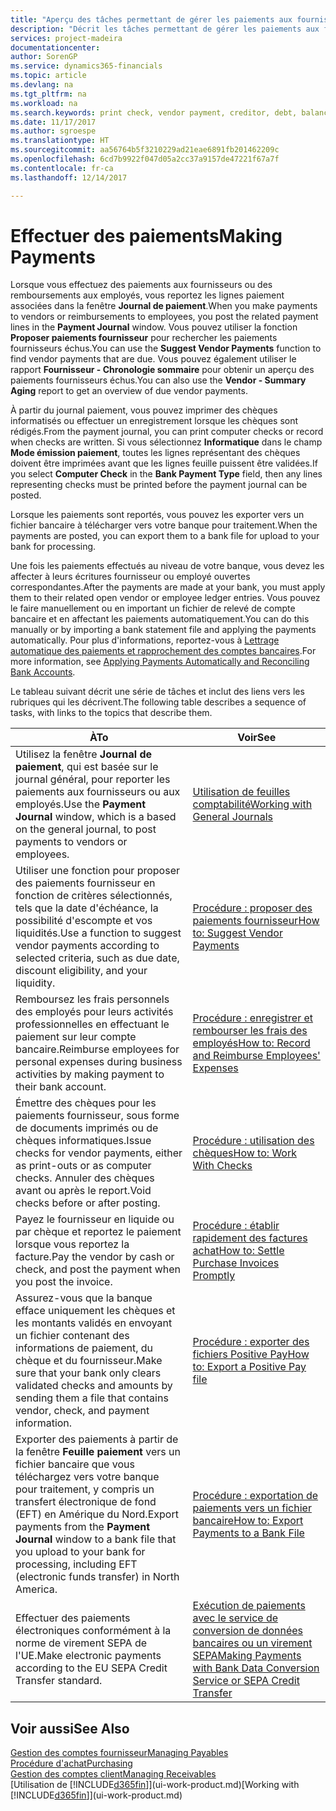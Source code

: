 ```yaml
---
title: "Aperçu des tâches permettant de gérer les paiements aux fournisseurs| Microsoft Docs"
description: "Décrit les tâches permettant de gérer les paiements aux fournisseurs ou aux créditeurs, y compris le report de lignes paiement et l'obtention d'un aperçu du solde échu."
services: project-madeira
documentationcenter: 
author: SorenGP
ms.service: dynamics365-financials
ms.topic: article
ms.devlang: na
ms.tgt_pltfrm: na
ms.workload: na
ms.search.keywords: print check, vendor payment, creditor, debt, balance due, AP
ms.date: 11/17/2017
ms.author: sgroespe
ms.translationtype: HT
ms.sourcegitcommit: aa56764b5f3210229ad21eae6891fb201462209c
ms.openlocfilehash: 6cd7b9922f047d05a2cc37a9157de47221f67a7f
ms.contentlocale: fr-ca
ms.lasthandoff: 12/14/2017

---
```

# <a name="making-payments"></a><span data-ttu-id="f6588-103">Effectuer des paiements</span><span class="sxs-lookup"><span data-stu-id="f6588-103">Making Payments</span></span>
<span data-ttu-id="f6588-104">Lorsque vous effectuez des paiements aux fournisseurs ou des remboursements aux employés, vous reportez les lignes paiement associées dans la fenêtre **Journal de paiement**.</span><span class="sxs-lookup"><span data-stu-id="f6588-104">When you make payments to vendors or reimbursements to employees, you post the related payment lines in the **Payment Journal** window.</span></span> <span data-ttu-id="f6588-105">Vous pouvez utiliser la fonction **Proposer paiements fournisseur** pour rechercher les paiements fournisseurs échus.</span><span class="sxs-lookup"><span data-stu-id="f6588-105">You can use the **Suggest Vendor Payments** function to find vendor payments that are due.</span></span> <span data-ttu-id="f6588-106">Vous pouvez également utiliser le rapport **Fournisseur - Chronologie sommaire** pour obtenir un aperçu des paiements fournisseurs échus.</span><span class="sxs-lookup"><span data-stu-id="f6588-106">You can also use the **Vendor - Summary Aging** report to get an overview of due vendor payments.</span></span>

<span data-ttu-id="f6588-107">À partir du journal paiement, vous pouvez imprimer des chèques informatisés ou effectuer un enregistrement lorsque les chèques sont rédigés.</span><span class="sxs-lookup"><span data-stu-id="f6588-107">From the payment journal, you can print computer checks or record when checks are written.</span></span> <span data-ttu-id="f6588-108">Si vous sélectionnez **Informatique** dans le champ **Mode émission paiement**, toutes les lignes représentant des chèques doivent être imprimées avant que les lignes feuille puissent être validées.</span><span class="sxs-lookup"><span data-stu-id="f6588-108">If you select **Computer Check** in the **Bank Payment Type** field, then any lines representing checks must be printed before the payment journal can be posted.</span></span>

<span data-ttu-id="f6588-109">Lorsque les paiements sont reportés, vous pouvez les exporter vers un fichier bancaire à télécharger vers votre banque pour traitement.</span><span class="sxs-lookup"><span data-stu-id="f6588-109">When the payments are posted, you can export them to a bank file for upload to your bank for processing.</span></span>

<span data-ttu-id="f6588-110">Une fois les paiements effectués au niveau de votre banque, vous devez les affecter à leurs écritures fournisseur ou employé ouvertes correspondantes.</span><span class="sxs-lookup"><span data-stu-id="f6588-110">After the payments are made at your bank, you must apply them to their related open vendor or employee ledger entries.</span></span> <span data-ttu-id="f6588-111">Vous pouvez le faire manuellement ou en important un fichier de relevé de compte bancaire et en affectant les paiements automatiquement.</span><span class="sxs-lookup"><span data-stu-id="f6588-111">You can do this manually or by importing a bank statement file and applying the payments automatically.</span></span> <span data-ttu-id="f6588-112">Pour plus d'informations, reportez-vous à [Lettrage automatique des paiements et rapprochement des comptes bancaires](receivables-apply-payments-auto-reconcile-bank-accounts.md).</span><span class="sxs-lookup"><span data-stu-id="f6588-112">For more information, see [Applying Payments Automatically and Reconciling Bank Accounts](receivables-apply-payments-auto-reconcile-bank-accounts.md).</span></span>

<span data-ttu-id="f6588-113">Le tableau suivant décrit une série de tâches et inclut des liens vers les rubriques qui les décrivent.</span><span class="sxs-lookup"><span data-stu-id="f6588-113">The following table describes a sequence of tasks, with links to the topics that describe them.</span></span>

| <span data-ttu-id="f6588-114">À</span><span class="sxs-lookup"><span data-stu-id="f6588-114">To</span></span> | <span data-ttu-id="f6588-115">Voir</span><span class="sxs-lookup"><span data-stu-id="f6588-115">See</span></span> |
| --- | --- |
|<span data-ttu-id="f6588-116">Utilisez la fenêtre **Journal de paiement**, qui est basée sur le journal général, pour reporter les paiements aux fournisseurs ou aux employés.</span><span class="sxs-lookup"><span data-stu-id="f6588-116">Use the **Payment Journal** window, which is a based on the general journal, to post payments to vendors or employees.</span></span>|[<span data-ttu-id="f6588-117">Utilisation de feuilles comptabilité</span><span class="sxs-lookup"><span data-stu-id="f6588-117">Working with General Journals</span></span>](ui-work-general-journals.md)|
| <span data-ttu-id="f6588-118">Utiliser une fonction pour proposer des paiements fournisseur en fonction de critères sélectionnés, tels que la date d'échéance, la possibilité d'escompte et vos liquidités.</span><span class="sxs-lookup"><span data-stu-id="f6588-118">Use a function to suggest vendor payments according to selected criteria, such as due date, discount eligibility, and your liquidity.</span></span> |[<span data-ttu-id="f6588-119">Procédure : proposer des paiements fournisseur</span><span class="sxs-lookup"><span data-stu-id="f6588-119">How to: Suggest Vendor Payments</span></span>](payables-how-suggest-vendor-payments.md) |
|<span data-ttu-id="f6588-120">Remboursez les frais personnels des employés pour leurs activités professionnelles en effectuant le paiement sur leur compte bancaire.</span><span class="sxs-lookup"><span data-stu-id="f6588-120">Reimburse employees for personal expenses during business activities by making payment to their bank account.</span></span>|[<span data-ttu-id="f6588-121">Procédure : enregistrer et rembourser les frais des employés</span><span class="sxs-lookup"><span data-stu-id="f6588-121">How to: Record and Reimburse Employees' Expenses</span></span>](finance-how-record-reimburse-employee-expenses.md)|
| <span data-ttu-id="f6588-122">Émettre des chèques pour les paiements fournisseur, sous forme de documents imprimés ou de chèques informatiques.</span><span class="sxs-lookup"><span data-stu-id="f6588-122">Issue checks for vendor payments, either as print-outs or as computer checks.</span></span> <span data-ttu-id="f6588-123">Annuler des chèques avant ou après le report.</span><span class="sxs-lookup"><span data-stu-id="f6588-123">Void checks before or after posting.</span></span> |[<span data-ttu-id="f6588-124">Procédure : utilisation des chèques</span><span class="sxs-lookup"><span data-stu-id="f6588-124">How to: Work With Checks</span></span>](payables-how-work-checks.md) |
| <span data-ttu-id="f6588-125">Payez le fournisseur en liquide ou par chèque et reportez le paiement lorsque vous reportez la facture.</span><span class="sxs-lookup"><span data-stu-id="f6588-125">Pay the vendor by cash or check, and post the payment when you post the invoice.</span></span> |[<span data-ttu-id="f6588-126">Procédure : établir rapidement des factures achat</span><span class="sxs-lookup"><span data-stu-id="f6588-126">How to: Settle Purchase Invoices Promptly</span></span>](finance-how-to-settle-purchase-invoices-promptly.md) |
| <span data-ttu-id="f6588-127">Assurez-vous que la banque efface uniquement les chèques et les montants validés en envoyant un fichier contenant des informations de paiement, du chèque et du fournisseur.</span><span class="sxs-lookup"><span data-stu-id="f6588-127">Make sure that your bank only clears validated checks and amounts by sending them a file that contains vendor, check, and payment information.</span></span> |[<span data-ttu-id="f6588-128">Procédure : exporter des fichiers Positive Pay</span><span class="sxs-lookup"><span data-stu-id="f6588-128">How to: Export a Positive Pay file</span></span>](finance-how-positive-pay.md) |
|<span data-ttu-id="f6588-129">Exporter des paiements à partir de la fenêtre **Feuille paiement** vers un fichier bancaire que vous téléchargez vers votre banque pour traitement, y compris un transfert électronique de fond (EFT) en Amérique du Nord.</span><span class="sxs-lookup"><span data-stu-id="f6588-129">Export payments from the **Payment Journal** window to a bank file that you upload to your bank for processing, including EFT (electronic funds transfer) in North America.</span></span> |[<span data-ttu-id="f6588-130">Procédure : exportation de paiements vers un fichier bancaire</span><span class="sxs-lookup"><span data-stu-id="f6588-130">How to: Export Payments to a Bank File</span></span>](payables-how-export-payments-bank-file.md)|
|<span data-ttu-id="f6588-131">Effectuer des paiements électroniques conformément à la norme de virement SEPA de l'UE.</span><span class="sxs-lookup"><span data-stu-id="f6588-131">Make electronic payments according to the EU SEPA Credit Transfer standard.</span></span>|[<span data-ttu-id="f6588-132">Exécution de paiements avec le service de conversion de données bancaires ou un virement SEPA</span><span class="sxs-lookup"><span data-stu-id="f6588-132">Making Payments with Bank Data Conversion Service or SEPA Credit Transfer</span></span>](finance-make-payments-with-bank-data-conversion-service-or-sepa-credit-transfer.md)|    

## <a name="see-also"></a><span data-ttu-id="f6588-133">Voir aussi</span><span class="sxs-lookup"><span data-stu-id="f6588-133">See Also</span></span>
[<span data-ttu-id="f6588-134">Gestion des comptes fournisseur</span><span class="sxs-lookup"><span data-stu-id="f6588-134">Managing Payables</span></span>](payables-manage-payables.md)  
[<span data-ttu-id="f6588-135">Procédure d'achat</span><span class="sxs-lookup"><span data-stu-id="f6588-135">Purchasing</span></span>](purchasing-manage-purchasing.md)  
[<span data-ttu-id="f6588-136">Gestion des comptes client</span><span class="sxs-lookup"><span data-stu-id="f6588-136">Managing Receivables</span></span>](receivables-manage-receivables.md)  
<span data-ttu-id="f6588-137">[Utilisation de [!INCLUDE[d365fin](includes/d365fin_md.md)]](ui-work-product.md)</span><span class="sxs-lookup"><span data-stu-id="f6588-137">[Working with [!INCLUDE[d365fin](includes/d365fin_md.md)]](ui-work-product.md)</span></span>  

